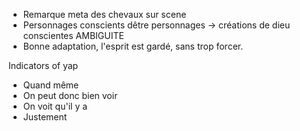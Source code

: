 - Remarque meta des chevaux sur scene
- Personnages conscients dêtre personnages -> créations de dieu conscientes AMBIGUITE
- Bonne adaptation, l'esprit est gardé, sans trop forcer.


Indicators of yap
- Quand même
- On peut donc bien voir
- On voit qu'il y a
- Justement